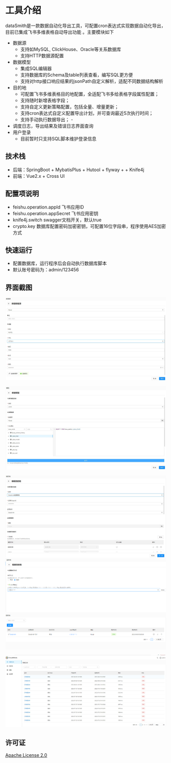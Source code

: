 # 工具介绍
dataSmith是一款数据自动化导出工具，可配置cron表达式实现数据自动化导出，目前已集成飞书多维表格自动导出功能 。主要模块如下
- 数据源
  - 支持如MySQL, ClickHouse、Oracle等关系数据库
  - 支持HTTP数据源配置
- 数据模型
  - 集成SQL编辑器
  - 支持数据库的Schema及table列表查看，编写SQL更方便
  - 支持对http接口响应结果的jsonPath自定义解析，适配不同数据结构解析
- 目的地
   - 可配置飞书多维表格目的地配置，全适配飞书多给表格字段属性配置；
   - 支持随时新增表格字段；
   - 支持自定义更新策略配置，包括全量、增量更新；   
   - 支持cron表达式自定义配置导出计划，并可查询最近5次执行时间；
   - 支持手动执行数据导出；   - 
- 调度日志，导出结果及错误日志界面查询
- 用户登录
  - 目前暂时只支持SQL脚本维护登录信息

## 技术栈
- 后端：SpringBoot + MybatisPlus + Hutool + flyway + + Knife4j
- 前端：Vue2.x + Cross UI

## 配置项说明
- feishu.operation.appId 飞书应用ID
- feishu.operation.appSecret 飞书应用密钥
- knife4j.switch swagger文档开关，默认true
- crypto.key 数据库配置密码加密密钥，可配置16位字段串，程序使用AES加密方式

## 快速运行
- 配置数据库，运行程序后会自动执行数据库脚本
- 默认账号密码为：admin/123456

## 界面截图
![数据源](image/dataSource.jpg "数据源")

![模型](image/model.jpg "模型")

![目的地](image/destination.jpg "目的地")
![目的地](image/destination2.jpg "目的地")
![目的地](image/destination3.jpg "目的地")

![调度日志](image/job-log.jpg "调度日志")

## 许可证
[Apache License 2.0](LICENSE)

